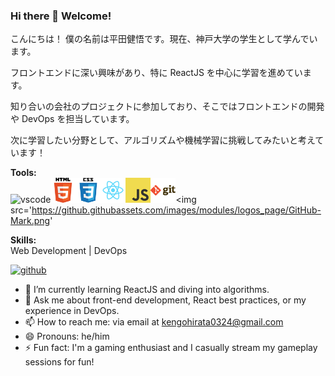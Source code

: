 ### Hi there 👋 Welcome!

こんにちは！ 僕の名前は平田健悟です。現在、神戸大学の学生として学んでいます。

フロントエンドに深い興味があり、特に ReactJS を中心に学習を進めています。

知り合いの会社のプロジェクトに参加しており、そこではフロントエンドの開発や DevOps を担当しています。

次に学習したい分野として、アルゴリズムや機械学習に挑戦してみたいと考えています！

**Tools:**  
<img src='https://upload.wikimedia.org/wikipedia/commons/thumb/2/2d/Visual_Studio_Code_1.18_icon.svg/1200px-Visual_Studio_Code_1.18_icon.svg.png' alt='vscode' height='40'><img src='https://raw.githubusercontent.com/github/explore/80688e429a7d4ef2fca1e82350fe8e3517d3494d/topics/html/html.png' alt='html' height='40'><img src='https://raw.githubusercontent.com/github/explore/80688e429a7d4ef2fca1e82350fe8e3517d3494d/topics/css/css.png' alt='css' height='40'><img src='https://raw.githubusercontent.com/github/explore/80688e429a7d4ef2fca1e82350fe8e3517d3494d/topics/react/react.png' alt='reactjs' height='40'><img src='https://raw.githubusercontent.com/github/explore/80688e429a7d4ef2fca1e82350fe8e3517d3494d/topics/javascript/javascript.png' alt='js' height='40'><img src='https://raw.githubusercontent.com/github/explore/80688e429a7d4ef2fca1e82350fe8e3517d3494d/topics/git/git.png' alt='git' height='40'><img src='https://github.githubassets.com/images/modules/logos_page/GitHub-Mark.png'

**Skills:**  
Web Development | DevOps

[<img src='https://cdn.jsdelivr.net/npm/simple-icons@3.0.1/icons/github.svg' alt='github' height='40'>](https://github.com/kenchanbomber)

-   🌱 I’m currently learning ReactJS and diving into algorithms.
-   💬 Ask me about front-end development, React best practices, or my experience in DevOps.
-   📫 How to reach me: via email at kengohirata0324@gmail.com
-   😄 Pronouns: he/him
-   ⚡ Fun fact: I'm a gaming enthusiast and I casually stream my gameplay sessions for fun!
